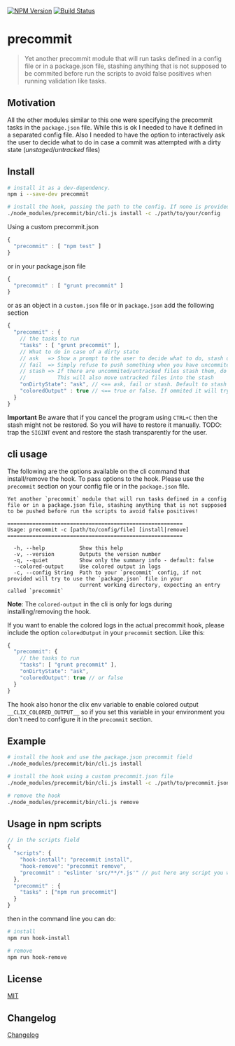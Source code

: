 [![NPM Version](http://img.shields.io/npm/v/precommit.svg?style=flat)](https://npmjs.org/package/precommit)
[![Build Status](http://img.shields.io/travis/royriojas/precommit.svg?style=flat)](https://travis-ci.org/royriojas/precommit)

# precommit
> Yet another precommit module that will run tasks defined in a config file or in a package.json file, stashing anything that is not supposed to be commited before run the scripts to avoid false positives when running validation like tasks.

## Motivation

All the other modules similar to this one were specifying the precommit tasks in
the `package.json` file. While this is ok I needed to have it defined in a separated
config file. Also I needed to have the option to interactively ask the user
to decide what to do in case a commit was attempted with a dirty state (*unstaged*/*untracked* files)

## Install

```bash
# install it as a dev-dependency.
npm i --save-dev precommit

# install the hook, passing the path to the config. If none is provided it will try to use the `package.json`
./node_modules/precommit/bin/cli.js install -c ./path/to/your/config
```

Using a custom precommit.json

```javascript
{
  "precommit" : [ "npm test" ]
}
```

or in your package.json file

```javascript
{
  "precommit" : [ "grunt precommit" ]
}
```

or as an object in a `custom.json` file or in `package.json` add the following section

```javascript
{
  "precommit" : {
    // the tasks to run
    "tasks" : [ "grunt precommit" ],
    // What to do in case of a dirty state
    // ask   => Show a prompt to the user to decide what to do, stash or fail.
    // fail  => Simply refuse to push something when you have uncommited/untracked files
    // stash => If there are uncommited/untracked files stash them, do the push and restore the stash
    //          This will also move untracked files into the stash
    "onDirtyState": "ask", // <== ask, fail or stash. Default to stash
    "coloredOutput" : true // <== true or false. If ommited it will try to use the env variable `__CLIX_COLORED_OUTPUT__` (from `clix` module)
  }
}
```

**Important**
Be aware that if you cancel the program using `CTRL+C` then the stash might not be restored.
So you will have to restore it manually. TODO: trap the `SIGINT` event and restore the
stash transparently for the user.

## cli usage

The following are the options available on the cli command that install/remove the hook. To pass options to the hook. Please use the `precommit` section on your config file or in the `package.json` file.

```
Yet another `precommit` module that will run tasks defined in a config file or in a package.json file, stashing anything that is not supposed to be pushed before run the scripts to avoid false positives!

========================================================
Usage: precommit -c [path/to/config/file] [install|remove]
========================================================

  -h, --help           Show this help
  -v, --version        Outputs the version number
  -q, --quiet          Show only the summary info - default: false
  --colored-output     Use colored output in logs
  -c, --config String  Path to your `precommit` config, if not provided will try to use the `package.json` file in your
                       current working directory, expecting an entry called `precommit`
```

**Note**: The `colored-output` in the cli is only for logs during installing/removing the hook.

If you want to enable the colored logs in the actual precommit hook, please include the option
`coloredOutput` in your `precommit` section. Like this:

```javascript
{
  "precommit": {
    // the tasks to run
    "tasks": [ "grunt precommit" ],
    "onDirtyState": "ask",
    "coloredOutput": true // or false
  }
}
```

The hook also honor the clix env variable to enable colored output `__CLIX_COLORED_OUTPUT__` so if you set this variable in your environment you don't need to configure it in the `precommit` section.

## Example

```bash
# install the hook and use the package.json precommit field
./node_modules/precommit/bin/cli.js install

# install the hook using a custom precommit.json file
./node_modules/precommit/bin/cli.js install -c ./path/to/precommit.json

# remove the hook
./node_modules/precommit/bin/cli.js remove
```

## Usage in npm scripts

```javascript
// in the scripts field
{
  "scripts": {
    "hook-install": "precommit install",
    "hook-remove": "precommit remove",
    "precommit" : "eslinter 'src/**/*.js'" // put here any script you want to run
  },
  "precommit" : {
    "tasks" : ["npm run precommit"]
  }
}
```

then in the command line you can do:

```bash
# install
npm run hook-install

# remove
npm run hook-remove
```

## License

[MIT](./LICENSE)

## Changelog
[Changelog](./changelog.md)

